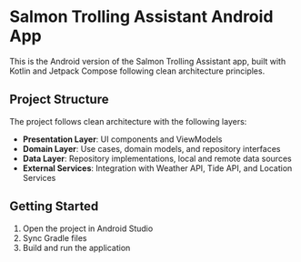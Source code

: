 # Salmon Trolling Assistant Android App

This is the Android version of the Salmon Trolling Assistant app, built with Kotlin and Jetpack Compose following clean architecture principles.

## Project Structure

The project follows clean architecture with the following layers:

- **Presentation Layer**: UI components and ViewModels
- **Domain Layer**: Use cases, domain models, and repository interfaces
- **Data Layer**: Repository implementations, local and remote data sources
- **External Services**: Integration with Weather API, Tide API, and Location Services

## Getting Started

1. Open the project in Android Studio
2. Sync Gradle files
3. Build and run the application